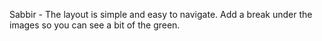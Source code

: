 Sabbir - The layout is simple and easy to navigate. Add a break under the images so you can see a bit of the green.